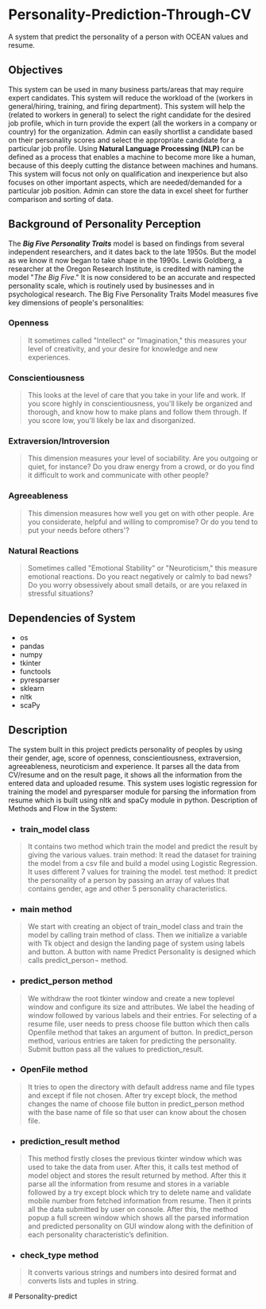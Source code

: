 
# Personality-Prediction-Through-CV
A system that predict the personality of a person with OCEAN values and resume.

## Objectives
This system can be used in many business parts/areas that may require expert candidates. This system will reduce the workload of the (workers in general/hiring, training, and firing department). This system will help the (related to workers in general) to select the right candidate for the desired job profile, which in turn provide the expert (all the workers in a company or country) for the organization. Admin can easily shortlist a candidate based on their personality scores and select the appropriate candidate for a particular job profile.
Using **Natural Language Processing (NLP)** can be defined as a process that enables a machine to become more like a human, because of this deeply cutting the distance between machines and humans. This system will focus not only on qualification and inexperience but also focuses on other important aspects, which are needed/demanded for a particular job position. Admin can store the data in excel sheet for further comparison and sorting of data.

## Background of Personality Perception
The ***Big Five Personality Traits*** model is based on findings from several independent researchers, and it dates back to the late 1950s. But the model as we know it now began to take shape in the 1990s.
Lewis Goldberg, a researcher at the Oregon Research Institute, is credited with naming the model "*The Big Five*." It is now considered to be an accurate and respected personality scale, which is routinely used by businesses and in psychological research.
The Big Five Personality Traits Model measures five key dimensions of people's personalities:

### Openness 
>It sometimes called "Intellect" or "Imagination," this measures your level of creativity, and your desire for knowledge and new experiences.
### Conscientiousness
>This looks at the level of care that you take in your life and work. If you score highly in conscientiousness, you'll likely be organized and thorough, and know how to make plans and follow them through. If you score low, you'll likely be lax and disorganized.
### Extraversion/Introversion
>This dimension measures your level of sociability. Are you outgoing or quiet, for instance? Do you draw energy from a crowd, or do you find it difficult to work and communicate with other people?
### Agreeableness
>This dimension measures how well you get on with other people. Are you considerate, helpful and willing to compromise? Or do you tend to put your needs before others'?
### Natural Reactions
>Sometimes called "Emotional Stability" or "Neuroticism," this measure emotional reactions. Do you react negatively or calmly to bad news? Do you worry obsessively about small details, or are you relaxed in stressful situations?

## Dependencies of System

-  os
- pandas
- numpy
- tkinter
- functools
- pyresparser
- sklearn
- nltk
- scaPy


## Description
The system built in this project predicts personality of peoples by using their gender, age, score of openness, conscientiousness, extraversion, agreeableness, neuroticism and experience. It parses all the data from CV/resume and on the result page, it shows all the information from the entered data and uploaded resume. This system uses logistic regression for training the model and pyresparser module for parsing the information from resume which is built using nltk and spaCy module in python.
Description of Methods and Flow in the System:

- ### train_model class 

>It contains two method which train the model and predict the result by giving the various values.
train method: It read the dataset for training the model from a csv file and build a model using Logistic Regression. It uses different 7 values for training the model.
test method: It predict the personality of a person by passing an array of values that contains gender, age and other 5 personality characteristics.

- ### main method

>We start with creating an object of train_model class and train the model by calling train method of class. Then we initialize a variable with Tk object and design the landing page of system using labels and button. A button with name Predict Personality is designed which calls predict_person¬ method. 


- ### predict_person method
> We withdraw the root tkinter window and create a new toplevel window and configure its size and attributes. We label the heading of window followed by various labels and their entries. For selecting of a resume file, user needs to press choose file button which then calls Openfile method that takes an argument of button. In predict_person method, various entries are taken for predicting the personality. Submit button pass all the values to prediction_result.

- ### OpenFile method
>It tries to open the directory with default address name and file types and except if file not chosen. After try except block, the method changes the name of choose file button in predict_person method with the base name of file so that user can know about the chosen file.
 
- ### prediction_result method 
>This method firstly closes the previous tkinter window which was used to take the data from user. After this, it calls test method of model object and stores the result returned by method. After this it parse all the information from resume and stores in a variable followed by a try except block which try to delete name and validate mobile number from fetched information from resume. Then it prints all the data submitted by user on console. After this, the method popup a full screen window which shows all the parsed information and predicted personality on GUI window along with the definition of each personality characteristic’s definition.

- ### check_type method

>It converts various strings and numbers into desired format and converts lists and tuples in string. 


#   P e r s o n a l i t y - p r e d i c t  
 